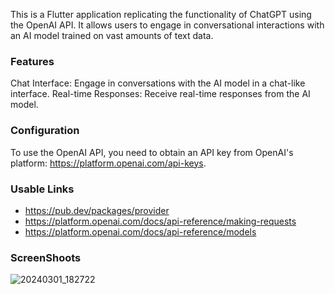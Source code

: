 This is a Flutter application replicating the functionality of ChatGPT using the OpenAI API. It allows users to engage in conversational interactions with an AI model trained on vast amounts of text data.

### Features
Chat Interface: Engage in conversations with the AI model in a chat-like interface.
Real-time Responses: Receive real-time responses from the AI model.

### Configuration
To use the OpenAI API, you need to obtain an API key from OpenAI's platform: https://platform.openai.com/api-keys.

### Usable Links

- https://pub.dev/packages/provider
- https://platform.openai.com/docs/api-reference/making-requests
- https://platform.openai.com/docs/api-reference/models

### ScreenShoots

![20240301_182722](https://github.com/Meriem-Boussoufa/chatgpt-app/assets/93092761/a6070d6a-8852-4a26-9d0a-0e10b782ee5e)

